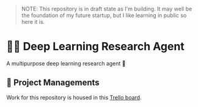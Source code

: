 > NOTE: This repository is in draft state as I'm building. It may well be the foundation of my future startup, but I like learning in public so here it is.

# 🧠🤖 Deep Learning Research Agent

A multipurpose deep learning research agent 🔗

## 🧱 Project Managements

Work for this repository is housed in this [Trello board](https://trello.com/b/Qm5Ltjec/deep-learning-agent).